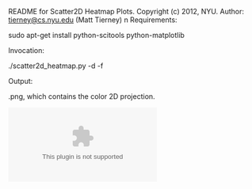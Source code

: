 README for Scatter2D Heatmap Plots.
Copyright (c) 2012, NYU.
Author: tierney@cs.nyu.edu (Matt Tierney)
n
Requirements:

  sudo apt-get install python-scitools python-matplotlib

Invocation:

  ./scatter2d_heatmap.py -d <DIMENSION> -f <FILENAME>

Output:

  <FILENAME>.png, which contains the color 2D projection.

![Sample Graph](https://github.com/tierney/scatter2d_heatmap/raw/master/src/2_2_2.pae.eps)
